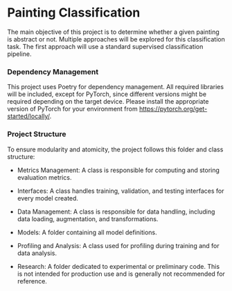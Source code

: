 # Painting Classification

The main objective of this project is to determine whether a given painting is abstract or not. Multiple approaches will be explored for this classification task. The first approach will use a standard supervised classification pipeline.

### Dependency Management

This project uses Poetry for dependency management. All required libraries will be included, except for PyTorch, since different versions might be required depending on the target device. Please install the appropriate version of PyTorch for your environment from https://pytorch.org/get-started/locally/.

### Project Structure

To ensure modularity and atomicity, the project follows this folder and class structure:

- Metrics Management: A class is responsible for computing and storing evaluation metrics.

- Interfaces: A class handles training, validation, and testing interfaces for every model created.

- Data Management: A class is responsible for data handling, including data loading, augmentation, and transformations.

- Models: A folder containing all model definitions.

- Profiling and Analysis: A class used for profiling during training and for data analysis.

- Research: A folder dedicated to experimental or preliminary code. This is not intended for production use and is generally not recommended for reference.

